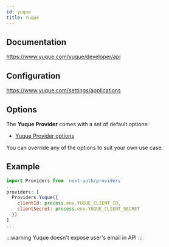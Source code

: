```yaml
---
id: yuque
title: Yuque
---
```


## Documentation

https://www.yuque.com/yuque/developer/api

## Configuration

https://www.yuque.com/settings/applications

## Options

The **Yuque Provider** comes with a set of default options:

- [Yuque Provider options](https://github.com/nextauthjs/next-auth/blob/main/src/providers/yuque.js)

You can override any of the options to suit your own use case.

## Example

```js
import Providers from `next-auth/providers`
...
providers: [
  Providers.Yuque({
    clientId: process.env.YUQUE_CLIENT_ID,
    clientSecret: process.env.YUQUE_CLIENT_SECRET
  })
]
...
```

:::warning
Yuque doesn't expose user's email in API
:::
